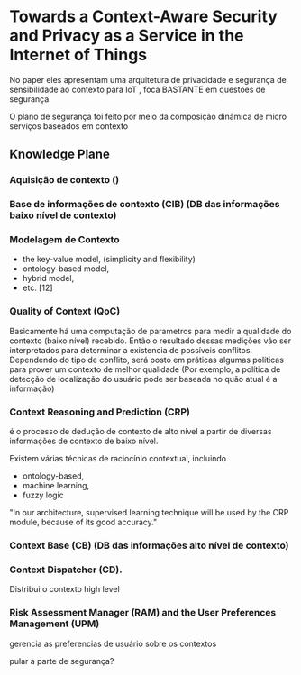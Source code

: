 # Towards a Context-Aware Security and Privacy as a Service in the Internet of Things

No paper eles apresentam uma arquitetura de privacidade e segurança de sensibilidade ao contexto para IoT , foca BASTANTE em questões de segurança

O plano de segurança foi feito por meio da composição dinâmica de micro serviços baseados em contexto

## Knowledge Plane

### Aquisição de contexto ()

### Base de informações de contexto (CIB) (DB das informações baixo nível de contexto)

### Modelagem de Contexto
- the key-value model, (simplicity and flexibility)
- ontology-based model, 
- hybrid model, 
- etc. [12]

### Quality of Context (QoC)

Basicamente há uma computação de parametros para medir a qualidade do contexto (baixo nível) recebido. Então o resultado dessas medições vão ser interpretados para determinar a existencia de possíveis conflitos. Dependendo do tipo de conflito, será posto em práticas algumas políticas para prover um contexto de melhor qualidade (Por exemplo, a política de detecção de localização do usuário pode ser baseada no quão atual é a informação)

### Context Reasoning and Prediction (CRP)

é o processo de dedução de contexto de alto nível a partir de diversas informações de contexto de baixo nível.

Existem várias técnicas de raciocínio contextual, incluindo

- ontology-based, 
- machine learning, 
- fuzzy logic

"In our architecture, supervised learning technique will be used by the CRP module, because of its good accuracy."

### Context Base (CB) (DB das informações alto nível de contexto)

### Context Dispatcher (CD).

Distribui o contexto high level

### Risk Assessment Manager (RAM) and the User Preferences Management (UPM)

gerencia as preferencias de usuário sobre os contextos

pular a parte de segurança?